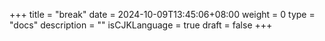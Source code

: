 +++
title = "break"
date = 2024-10-09T13:45:06+08:00
weight = 0
type = "docs"
description = ""
isCJKLanguage = true
draft = false
+++